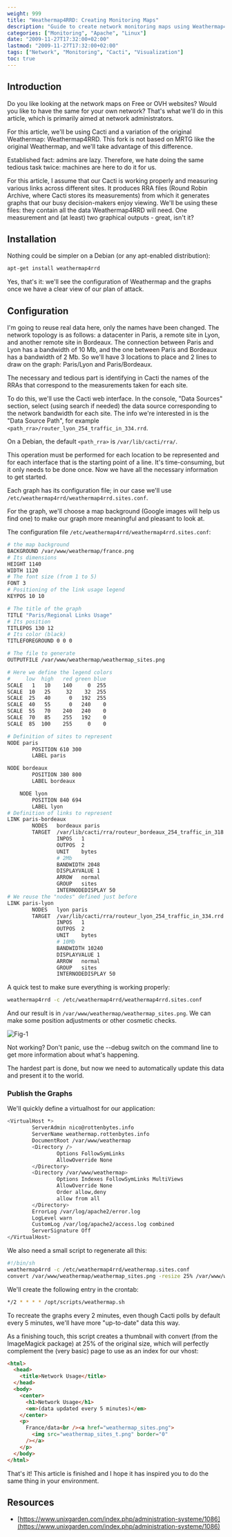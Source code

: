 ```yaml
---
weight: 999
title: "Weathermap4RRD: Creating Monitoring Maps"
description: "Guide to create network monitoring maps using Weathermap4RRD and Cacti"
categories: ["Monitoring", "Apache", "Linux"]
date: "2009-11-27T17:32:00+02:00"
lastmod: "2009-11-27T17:32:00+02:00"
tags: ["Network", "Monitoring", "Cacti", "Visualization"]
toc: true
---
```


## Introduction

Do you like looking at the network maps on Free or OVH websites? Would you like to have the same for your own network? That's what we'll do in this article, which is primarily aimed at network administrators.

For this article, we'll be using Cacti and a variation of the original Weathermap: Weathermap4RRD. This fork is not based on MRTG like the original Weathermap, and we'll take advantage of this difference.

Established fact: admins are lazy. Therefore, we hate doing the same tedious task twice: machines are here to do it for us.

For this article, I assume that our Cacti is working properly and measuring various links across different sites. It produces RRA files (Round Robin Archive, where Cacti stores its measurements) from which it generates graphs that our busy decision-makers enjoy viewing. We'll be using these files: they contain all the data Weathermap4RRD will need. One measurement and (at least) two graphical outputs - great, isn't it?

## Installation

Nothing could be simpler on a Debian (or any apt-enabled distribution):

```bash
apt-get install weathermap4rrd
```

Yes, that's it: we'll see the configuration of Weathermap and the graphs once we have a clear view of our plan of attack.

## Configuration

I'm going to reuse real data here, only the names have been changed. The network topology is as follows: a datacenter in Paris, a remote site in Lyon, and another remote site in Bordeaux. The connection between Paris and Lyon has a bandwidth of 10 Mb, and the one between Paris and Bordeaux has a bandwidth of 2 Mb. So we'll have 3 locations to place and 2 lines to draw on the graph: Paris/Lyon and Paris/Bordeaux.

The necessary and tedious part is identifying in Cacti the names of the RRAs that correspond to the measurements taken for each site.

To do this, we'll use the Cacti web interface. In the console, "Data Sources" section, select (using search if needed) the data source corresponding to the network bandwidth for each site. The info we're interested in is the "Data Source Path", for example `<path_rra>/router_lyon_254_traffic_in_334.rrd`.

On a Debian, the default `<path_rra>` is `/var/lib/cacti/rra/`.

This operation must be performed for each location to be represented and for each interface that is the starting point of a line. It's time-consuming, but it only needs to be done once. Now we have all the necessary information to get started.

Each graph has its configuration file; in our case we'll use `/etc/weathermap4rrd/weathermap4rrd.sites.conf`.

For the graph, we'll choose a map background (Google images will help us find one) to make our graph more meaningful and pleasant to look at.

The configuration file `/etc/weathermap4rrd/weathermap4rrd.sites.conf`:

```bash
# the map background
BACKGROUND /var/www/weathermap/france.png
# Its dimensions
HEIGHT 1140
WIDTH 1120
# The font size (from 1 to 5)
FONT 3
# Positioning of the link usage legend
KEYPOS 10 10

# The title of the graph
TITLE "Paris/Regional Links Usage"
# Its position
TITLEPOS 130 12
# Its color (black)
TITLEFOREGROUND 0 0 0

# The file to generate
OUTPUTFILE /var/www/weathermap/weathermap_sites.png

# Here we define the legend colors
#     low  high   red green blue
SCALE   1   10    140     0  255
SCALE  10   25     32    32  255
SCALE  25   40      0   192  255
SCALE  40   55      0   240    0
SCALE  55   70    240   240    0
SCALE  70   85    255   192    0
SCALE  85  100    255     0    0

# Definition of sites to represent
NODE paris
        POSITION 610 300
        LABEL paris

NODE bordeaux
        POSITION 380 800
        LABEL bordeaux

	NODE lyon
        POSITION 840 694
        LABEL lyon
# Definition of links to represent
LINK paris-bordeaux
        NODES   bordeaux paris
        TARGET  /var/lib/cacti/rra/routeur_bordeaux_254_traffic_in_318.rrd
                INPOS   1
                OUTPOS  2
                UNIT    bytes
                # 2Mb
                BANDWIDTH 2048
                DISPLAYVALUE 1
                ARROW   normal
                GROUP   sites
                INTERNODEDISPLAY 50
# We reuse the "nodes" defined just before
LINK paris-lyon
        NODES   lyon paris
        TARGET  /var/lib/cacti/rra/routeur_lyon_254_traffic_in_334.rrd
                INPOS   1
                OUTPOS  2
                UNIT    bytes
                # 10Mb
                BANDWIDTH 10240
                DISPLAYVALUE 1
                ARROW   normal
                GROUP   sites
                INTERNODEDISPLAY 50
```

A quick test to make sure everything is working properly:

```bash
weathermap4rrd -c /etc/weathermap4rrd/weathermap4rrd.sites.conf
```

And our result is in `/var/www/weathermap/weathermap_sites.png`. We can make some position adjustments or other cosmetic checks.

![Fig-1](/images/fig-1.avif)

Not working? Don't panic, use the --debug switch on the command line to get more information about what's happening.

The hardest part is done, but now we need to automatically update this data and present it to the world.

### Publish the Graphs

We'll quickly define a virtualhost for our application:

```bash
<VirtualHost *>
        ServerAdmin nico@rottenbytes.info
        ServerName weathermap.rottenbytes.info
        DocumentRoot /var/www/weathermap
        <Directory />
                Options FollowSymLinks
                AllowOverride None
        </Directory>
        <Directory /var/www/weathermap>
                Options Indexes FollowSymLinks MultiViews
                AllowOverride None
                Order allow,deny
                allow from all
        </Directory>
        ErrorLog /var/log/apache2/error.log
        LogLevel warn
        CustomLog /var/log/apache2/access.log combined
        ServerSignature Off
</VirtualHost>
```

We also need a small script to regenerate all this:

```bash
#!/bin/sh
weathermap4rrd -c /etc/weathermap4rrd/weathermap.sites.conf
convert /var/www/weathermap/weathermap_sites.png -resize 25% /var/www/weathermap/weathermap_sites_t.png
```

We'll create the following entry in the crontab:

```bash
*/2 * * * * /opt/scripts/weathermap.sh
```

To recreate the graphs every 2 minutes, even though Cacti polls by default every 5 minutes, we'll have more "up-to-date" data this way.

As a finishing touch, this script creates a thumbnail with convert (from the ImageMagick package) at 25% of the original size, which will perfectly complement the (very basic) page to use as an index for our vhost:

```html
<html>
  <head>
    <title>Network Usage</title>
  </head>
  <body>
    <center>
      <h1>Network Usage</h1>
      <em>(data updated every 5 minutes)</em>
    </center>
    <p>
      France/data<br /><a href="weathermap_sites.png">
        <img src="weathermap_sites_t.png" border="0"
      /></a>
    </p>
  </body>
</html>
```

That's it! This article is finished and I hope it has inspired you to do the same thing in your environment.

## Resources
- [https://www.unixgarden.com/index.php/administration-systeme/1086](https://www.unixgarden.com/index.php/administration-systeme/1086)

